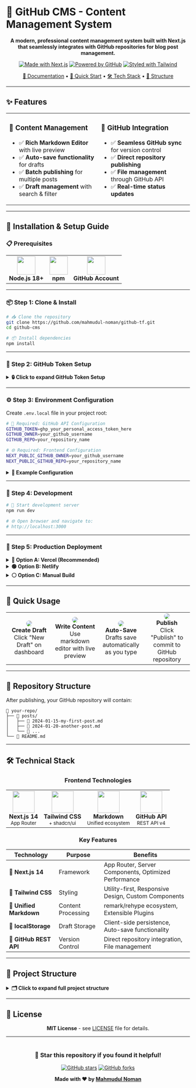 
# 🚀 GitHub CMS - Content Management System

<div align="center">

**A modern, professional content management system built with Next.js that seamlessly integrates with GitHub repositories for blog post management.**

[![Made with Next.js](https://img.shields.io/badge/Made%20with-Next.js-000000?style=for-the-badge&logo=next.js&logoColor=white)](https://nextjs.org/)
[![Powered by GitHub](https://img.shields.io/badge/Powered%20by-GitHub-181717?style=for-the-badge&logo=github&logoColor=white)](https://github.com/)
[![Styled with Tailwind](https://img.shields.io/badge/Styled%20with-Tailwind-06B6D4?style=for-the-badge&logo=tailwindcss&logoColor=white)](https://tailwindcss.com/)

[📖 Documentation](#-installation--setup-guide) • [🎯 Quick Start](#-quick-usage) • [🛠 Tech Stack](#-technical-stack) • [📁 Structure](#-project-structure)

</div>

---

## ✨ Features

<table>
<tr>
<td width="50%">

### 📝 **Content Management**
- ✅ **Rich Markdown Editor** with live preview
- ✅ **Auto-save functionality** for drafts
- ✅ **Batch publishing** for multiple posts
- ✅ **Draft management** with search & filter

</td>
<td width="50%">

### 🔗 **GitHub Integration**
- ✅ **Seamless GitHub sync** for version control
- ✅ **Direct repository publishing**
- ✅ **File management** through GitHub API
- ✅ **Real-time status updates**

</td>
</tr>
</table>

---

## 🚀 Installation & Setup Guide

### 📋 Prerequisites

<table>
<tr>
<td align="center">
<img src="https://cdn.jsdelivr.net/gh/devicons/devicon/icons/nodejs/nodejs-original.svg" width="50" height="50"/>
<br><strong>Node.js 18+</strong>
</td>
<td align="center">
<img src="https://cdn.jsdelivr.net/gh/devicons/devicon/icons/npm/npm-original-wordmark.svg" width="50" height="50"/>
<br><strong>npm</strong>
</td>
<td align="center">
<img src="https://cdn.jsdelivr.net/gh/devicons/devicon/icons/github/github-original.svg" width="50" height="50"/>
<br><strong>GitHub Account</strong>
</td>
</tr>
</table>

---

### 📦 Step 1: Clone & Install

```bash
# 📥 Clone the repository
git clone https://github.com/mahmudul-noman/github-tf.git
cd github-cms

# 📦 Install dependencies
npm install
```

---

### 🔑 Step 2: GitHub Token Setup

<details>
<summary><strong>🔒 Click to expand GitHub Token Setup</strong></summary>

#### **Create Personal Access Token:**

1. **Navigate to GitHub Settings:**
   ```
   GitHub Profile → Settings → Developer Settings → Personal Access Tokens
   ```

2. **Generate New Token:**
   - Click **"Generate new token (classic)"**
   - **Name:** `GitHub CMS Token`
   - **Expiration:** Choose appropriate duration

3. **Select Required Scopes:**
   ```
   ✅ repo (Full control of private repositories)
   ✅ public_repo (Access public repositories)
   ```

4. **Save Token:**
   ```
   ⚠️ Copy and save the token immediately!
   📝 You won't be able to see it again.
   ```

#### **Prepare Your Repository:**
- 📁 Create a new GitHub repository OR use existing one
- 📝 Note your GitHub username and repository name
- 🔓 Repository can be public or private

</details>

---

### ⚙️ Step 3: Environment Configuration

Create `.env.local` file in your project root:

```bash
# 🔧 Required: GitHub API Configuration
GITHUB_TOKEN=ghp_your_personal_access_token_here
GITHUB_OWNER=your_github_username
GITHUB_REPO=your_repository_name

# 🌐 Required: Frontend Configuration
NEXT_PUBLIC_GITHUB_OWNER=your_github_username
NEXT_PUBLIC_GITHUB_REPO=your_repository_name
```

<details>
<summary><strong>📄 Example Configuration</strong></summary>

```bash
GITHUB_TOKEN=ghp_1234567890abcdef1234567890abcdef12345678
GITHUB_OWNER=johndoe
GITHUB_REPO=my-blog

NEXT_PUBLIC_GITHUB_OWNER=johndoe
NEXT_PUBLIC_GITHUB_REPO=my-blog
```

</details>

---

### 🔧 Step 4: Development

```bash
# 🚀 Start development server
npm run dev

# 🌐 Open browser and navigate to:
# http://localhost:3000
```

---

### 🚀 Step 5: Production Deployment

<details>
<summary><strong>🔵 Option A: Vercel (Recommended)</strong></summary>

1. 📤 Push code to GitHub
2. 🔗 Connect repository to [Vercel](https://vercel.com)
3. ⚙️ Add environment variables in Vercel dashboard
4. 🚀 Deploy automatically

</details>

<details>
<summary><strong>🟢 Option B: Netlify</strong></summary>

1. 📤 Push code to GitHub
2. 🔗 Connect repository to [Netlify](https://netlify.com)
3. ⚙️ Add environment variables in site settings
4. 🚀 Deploy

</details>

<details>
<summary><strong>⚪ Option C: Manual Build</strong></summary>

```bash
# 🔨 Build for production
npm run build

# ▶️ Start production server
npm start
```

</details>

---

## 🎯 Quick Usage

<table>
<tr>
<td align="center" width="25%">
<img src="https://via.placeholder.com/80/3b82f6/ffffff?text=1" style="border-radius: 50%"/>
<br><strong>Create Draft</strong>
<br>Click "New Draft" on dashboard
</td>
<td align="center" width="25%">
<img src="https://via.placeholder.com/80/10b981/ffffff?text=2" style="border-radius: 50%"/>
<br><strong>Write Content</strong>
<br>Use markdown editor with live preview
</td>
<td align="center" width="25%">
<img src="https://via.placeholder.com/80/f59e0b/ffffff?text=3" style="border-radius: 50%"/>
<br><strong>Auto-Save</strong>
<br>Drafts save automatically as you type
</td>
<td align="center" width="25%">
<img src="https://via.placeholder.com/80/ef4444/ffffff?text=4" style="border-radius: 50%"/>
<br><strong>Publish</strong>
<br>Click "Publish" to commit to GitHub repository
</td>
</tr>
</table>

---

## 📁 Repository Structure

After publishing, your GitHub repository will contain:

```
📁 your-repo/
├── 📂 posts/
│   ├── 📄 2024-01-15-my-first-post.md
│   ├── 📄 2024-01-20-another-post.md
│   └── 📄 ...
└── 📄 README.md
```

---

## 🛠 Technical Stack

<div align="center">

### **Frontend Technologies**

<table>
<tr>
<td align="center">
<img src="https://cdn.jsdelivr.net/gh/devicons/devicon/icons/nextjs/nextjs-original.svg" width="60" height="60"/>
<br><strong>Next.js 14</strong>
<br><small>App Router</small>
</td>
<td align="center">
<img src="https://cdn.jsdelivr.net/gh/devicons/devicon/icons/tailwindcss/tailwindcss-plain.svg" width="60" height="60"/>
<br><strong>Tailwind CSS</strong>
<br><small>+ shadcn/ui</small>
</td>
<td align="center">
<img src="https://cdn.jsdelivr.net/gh/devicons/devicon/icons/markdown/markdown-original.svg" width="60" height="60"/>
<br><strong>Markdown</strong>
<br><small>Unified ecosystem</small>
</td>
<td align="center">
<img src="https://cdn.jsdelivr.net/gh/devicons/devicon/icons/github/github-original.svg" width="60" height="60"/>
<br><strong>GitHub API</strong>
<br><small>REST API v4</small>
</td>
</tr>
</table>

### **Key Features**

| Technology | Purpose | Benefits |
|------------|---------|----------|
| **🚀 Next.js 14** | Framework | App Router, Server Components, Optimized Performance |
| **🎨 Tailwind CSS** | Styling | Utility-first, Responsive Design, Custom Components |
| **📝 Unified Markdown** | Content Processing | remark/rehype ecosystem, Extensible Plugins |
| **💾 localStorage** | Draft Storage | Client-side persistence, Auto-save functionality |
| **🔗 GitHub REST API** | Version Control | Direct repository integration, File management |

</div>

---

## 📁 Project Structure

<details>
<summary><strong>🗂️ Click to expand full project structure</strong></summary>

```
📁 github-cms/
├── 🚫 .gitignore
├── 📄 README.md
├── 📂 app/
│   ├── 📂 api/
│   │   ├── 📂 github/
│   │   │   ├── 📂 content/
│   │   │   │   └── 📄 route.ts
│   │   │   └── 📂 files/
│   │   │       └── 📄 route.ts
│   │   └── 📂 publish/
│   │       ├── 📂 batch/
│   │       │   └── 📄 route.ts
│   │       └── 📄 route.ts
│   ├── 📂 editor/
│   │   └── 📂 [id]/
│   │       └── 📄 page.tsx
│   ├── 🎨 globals.css
│   ├── 📄 layout.tsx
│   ├── ⏳ loading.tsx
│   ├── 🏠 page.tsx
│   └── 📂 preview/
│       ├── 📂 [...path]/
│       │   └── 📄 page.tsx
│       └── 📂 draft/
│           └── 📂 [id]/
│               └── 📄 page.tsx
├── ⚙️ components.json
├── 📂 components/
│   ├── ✏️ markdown-editor.tsx
│   ├── 📖 markdown-renderer.tsx
│   ├── 🚀 publish-all-dialog.tsx
│   ├── 📤 publish-dialog.tsx
│   ├── 🌙 theme-provider.tsx
│   └── 📂 ui/
│       ├── 🎵 accordion.tsx
│       ├── ⚠️ alert-dialog.tsx
│       ├── 🚨 alert.tsx
│       ├── 📐 aspect-ratio.tsx
│       ├── 👤 avatar.tsx
│       ├── 🏷️ badge.tsx
│       ├── 🍞 breadcrumb.tsx
│       ├── 🔘 button.tsx
│       ├── 📅 calendar.tsx
│       ├── 📇 card.tsx
│       ├── 🎠 carousel.tsx
│       ├── 📊 chart.tsx
│       ├── ☑️ checkbox.tsx
│       ├── 📁 collapsible.tsx
│       ├── 💻 command.tsx
│       ├── 📋 context-menu.tsx
│       ├── 💬 dialog.tsx
│       ├── 🗂️ drawer.tsx
│       ├── 📜 dropdown-menu.tsx
│       ├── 📝 form.tsx
│       ├── 🎯 hover-card.tsx
│       ├── 🔢 input-otp.tsx
│       ├── ⌨️ input.tsx
│       ├── 🏷️ label.tsx
│       ├── 📋 menubar.tsx
│       ├── 🧭 navigation-menu.tsx
│       ├── 📄 pagination.tsx
│       ├── 💭 popover.tsx
│       ├── 📈 progress.tsx
│       ├── 🔘 radio-group.tsx
│       ├── 📏 resizable.tsx
│       ├── 📜 scroll-area.tsx
│       ├── 📋 select.tsx
│       ├── ➖ separator.tsx
│       ├── 📋 sheet.tsx
│       ├── 🎯 sidebar.tsx
│       ├── 💀 skeleton.tsx
│       ├── 🎚️ slider.tsx
│       ├── 🔔 sonner.tsx
│       ├── 🔄 switch.tsx
│       ├── 📊 table.tsx
│       ├── 📑 tabs.tsx
│       ├── 📝 textarea.tsx
│       ├── 🍞 toast.tsx
│       ├── 📢 toaster.tsx
│       ├── 🔄 toggle-group.tsx
│       ├── ⏯️ toggle.tsx
│       ├── 💡 tooltip.tsx
│       ├── 📱 use-mobile.tsx
│       └── 🔔 use-toast.ts
├── 📂 hooks/
│   ├── 📄 use-drafts.ts
│   ├── 📱 use-mobile.ts
│   └── 🔔 use-toast.ts
├── 📂 lib/
│   ├── 💾 auto-save.ts
│   ├── 📄 drafts.ts
│   ├── 🐙 github.ts
│   ├── 📝 markdown.ts
│   └── 🛠️ utils.ts
├── ⚙️ next.config.mjs
├── 🔒 package-lock.json
├── 📦 package.json
├── 🔒 pnpm-lock.yaml
├── 🎨 postcss.config.mjs
├── 📂 public/
│   ├── 🖼️ placeholder-logo.png
│   ├── 🖼️ placeholder-logo.svg
│   ├── 👤 placeholder-user.jpg
│   ├── 🖼️ placeholder.jpg
│   └── 🖼️ placeholder.svg
├── 📂 styles/
│   └── 🎨 globals.css
└── ⚙️ tsconfig.json
```

</details>

---

## 📄 License

<div align="center">

**MIT License** - see [LICENSE](LICENSE) file for details.

---

<div style="margin-top: 40px;">

### 🌟 **Star this repository if you found it helpful!**

[![GitHub stars](https://img.shields.io/github/stars/mahmudul-noman/github-tf?style=social)](https://github.com/mahmudul-noman/github-tf)
[![GitHub forks](https://img.shields.io/github/forks/mahmudul-noman/github-tf?style=social)](https://github.com/mahmudul-noman/github-tf/fork)

**Made with ❤️ by [Mahmudul Noman](https://github.com/mahmudul-noman)**

</div>

</div>